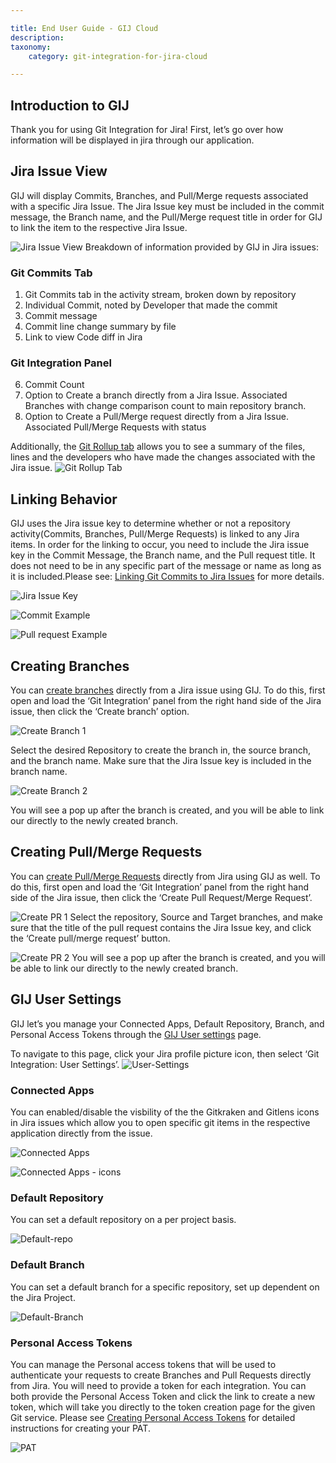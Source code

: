 ```yaml
---

title: End User Guide - GIJ Cloud
description:
taxonomy:
    category: git-integration-for-jira-cloud

---
```

## Introduction to GIJ
Thank you for using Git Integration for Jira! First, let’s go over how information will be displayed in jira through our application.

## Jira Issue View

GIJ will display Commits, Branches, and Pull/Merge requests associated with a specific Jira Issue. The Jira Issue key must be included in the commit message, the Branch name, and the Pull/Merge request title in order for GIJ to link the item to the respective Jira Issue.

![Jira Issue View](/wp-content/uploads/Jira-Issue-Breakdown.png)
Breakdown of information provided by GIJ in Jira issues:
### Git Commits Tab
1. Git Commits tab in the activity stream, broken down by repository
2. Individual Commit, noted by Developer that made the commit
3. Commit message
4. Commit line change summary by file
5. Link to view Code diff in Jira
### Git Integration Panel
6. Commit Count
7. Option to Create a branch directly from a Jira Issue. Associated Branches with change comparison count to main repository branch.
8. Option to Create a Pull/Merge request directly from a Jira Issue. Associated Pull/Merge Requests with status

Additionally, the [Git Rollup tab](https://help.gitkraken.com/git-integration-for-jira-cloud/git-roll-up-tab-gij-cloud/) allows you to see a summary of the files, lines and the developers who have made the changes associated with the Jira issue.
![Git Rollup Tab](/wp-content/uploads/gij-gitcloud-jira-issue-rollup-tab.png)

## Linking Behavior

GIJ uses the Jira issue key to determine whether or not a repository activity(Commits, Branches, Pull/Merge Requests) is linked to any Jira items. In order for the linking to occur, you need to include the Jira issue key in the Commit Message, the Branch name, and the Pull request title. It does not need to be in any specific part of the message or name as long as it is included.Please see: [Linking Git Commits to Jira Issues](https://help.gitkraken.com/git-integration-for-jira-cloud/linking-git-commits-to-jira-issues-gij-cloud/) for more details.

![Jira Issue Key](/wp-content/uploads/Jira-Issue-key-linking-cloud.png)

![Commit Example](/wp-content/uploads/Linking-Commit-example.png)

![Pull request Example](/wp-content/uploads/Pull-Request-Linking-Example.png)

## Creating Branches
You can [create branches](https://help.gitkraken.com/git-integration-for-jira-cloud/create-branch-gij-cloud/) directly from a Jira issue using GIJ. To do this, first open and load the ‘Git Integration’ panel from the right hand side of the Jira issue, then click the ‘Create branch’ option.

![Create Branch 1](/wp-content/uploads/Enduserguide-Cloud-Create-Branch-1.png)

Select the desired Repository to create the branch in, the source branch, and the branch name. Make sure that the Jira Issue key is included in the branch name.

![Create Branch 2](/wp-content/uploads/Enduserguide-Cloud-Create-Branch-2.png)

You will see a pop up after the branch is created, and you will be able to link our directly to the newly created branch.

## Creating Pull/Merge Requests
You can [create Pull/Merge Requests](https://help.gitkraken.com/git-integration-for-jira-cloud/create-pull-or-merge-request-gij-cloud/) directly from Jira using GIJ as well. To do this, first open and load the ‘Git Integration’ panel from the right hand side of the Jira issue, then click the ‘Create Pull Request/Merge Request’.

![Create PR 1](/wp-content/uploads/Enduserguide-Cloud-Creating-PR-1.png)
Select the repository, Source and Target branches, and make sure that the title of the pull request contains the Jira Issue key, and click the ‘Create pull/merge request’ button.

![Create PR 2](/wp-content/uploads/Enduserguide-Cloud-Creating-PR-2.png)
You will see a pop up after the branch is created, and you will be able to link our directly to the newly created branch.

## GIJ User Settings
GIJ let’s you manage your Connected Apps, Default Repository, Branch, and Personal Access Tokens through the [GIJ User settings](https://help.gitkraken.com/git-integration-for-jira-cloud/user-settings-gij-cloud/) page. 

To navigate to this page, click your Jira profile picture icon, then select ‘Git Integration: User Settings’.
![User-Settings](/wp-content/uploads/GIJ-General-Settings-navigation-cloud.png)
### Connected Apps
You can enabled/disable the visbility of the the Gitkraken and Gitlens icons in Jira issues which allow you to open specific git items in the respective application directly from the issue.

![Connected Apps](/wp-content/uploads/GIJ-Cloud-User-Settings-Connnected-Apps.png)

![Connected Apps - icons](/wp-content/uploads/GIJ-Connected-Apps-Jiraissue-icons.png)

### Default Repository
You can set a default repository on a per project basis.

![Default-repo](/wp-content/uploads/GIJ-Cloud-User-Settings-Default-Repo.png)

### Default Branch
You can set a default branch for a specific repository, set up dependent on the Jira Project.

![Default-Branch](/wp-content/uploads/GIJ-Cloud-User-Settings-Default-Branch.png)

### Personal Access Tokens
You can manage the Personal access tokens that will be used to authenticate your requests to create Branches and Pull Requests directly from Jira. You will need to provide a token for each integration. You can both provide the Personal Access Token and click the link to create a new token, which will take you directly to the token creation page for the given Git service. Please see [Creating Personal Access Tokens](https://help.gitkraken.com/git-integration-for-jira-cloud/creating-personal-access-tokens-gij-cloud/) for detailed instructions for creating your PAT.

![PAT](/wp-content/uploads/GIJ-Cloud-User-Settings-PAT.png)
